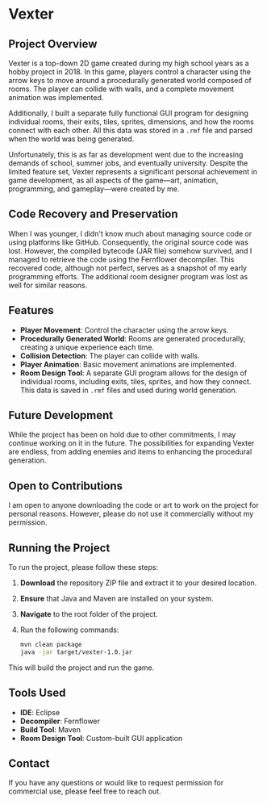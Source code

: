 # Vexter

## Project Overview

Vexter is a top-down 2D game created during my high school years as a hobby project in 2018. In this game, players control a character using the arrow keys to move around a procedurally generated world composed of rooms. The player can collide with walls, and a complete movement animation was implemented.

Additionally, I built a separate fully functional GUI program for designing individual rooms, their exits, tiles, sprites, dimensions, and how the rooms connect with each other. All this data was stored in a `.rmf` file and parsed when the world was being generated. 

Unfortunately, this is as far as development went due to the increasing demands of school, summer jobs, and eventually university. Despite the limited feature set, Vexter represents a significant personal achievement in game development, as all aspects of the game—art, animation, programming, and gameplay—were created by me.

## Code Recovery and Preservation

When I was younger, I didn't know much about managing source code or using platforms like GitHub. Consequently, the original source code was lost. However, the compiled bytecode (JAR file) somehow survived, and I managed to retrieve the code using the Fernflower decompiler. This recovered code, although not perfect, serves as a snapshot of my early programming efforts. The additional room designer program was lost as well for similar reasons. 

## Features

- **Player Movement**: Control the character using the arrow keys.
- **Procedurally Generated World**: Rooms are generated procedurally, creating a unique experience each time.
- **Collision Detection**: The player can collide with walls.
- **Player Animation**: Basic movement animations are implemented.
- **Room Design Tool**: A separate GUI program allows for the design of individual rooms, including exits, tiles, sprites, and how they connect. This data is saved in `.rmf` files and used during world generation.

## Future Development

While the project has been on hold due to other commitments, I may continue working on it in the future. The possibilities for expanding Vexter are endless, from adding enemies and items to enhancing the procedural generation.

## Open to Contributions

I am open to anyone downloading the code or art to work on the project for personal reasons. However, please do not use it commercially without my permission.

## Running the Project

To run the project, please follow these steps:

1. **Download** the repository ZIP file and extract it to your desired location.
2. **Ensure** that Java and Maven are installed on your system.
3. **Navigate** to the root folder of the project.
4. Run the following commands:

   ```bash
   mvn clean package
   java -jar target/vexter-1.0.jar
   ```

This will build the project and run the game.

## Tools Used

- **IDE**: Eclipse
- **Decompiler**: Fernflower
- **Build Tool**: Maven
- **Room Design Tool**: Custom-built GUI application

## Contact

If you have any questions or would like to request permission for commercial use, please feel free to reach out.
